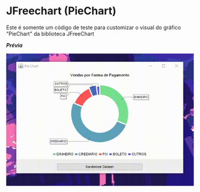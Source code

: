 # JFreechart (PieChart) 

Este é somente um código de teste para customizar o visual do gráfico "PieChart" da biblioteca JFreeChart

***Prévia***
<p align="center">
    <img src="https://github.com/rodrigocananea/jfreechart-piechart/blob/main/previa.gif" />
</p>